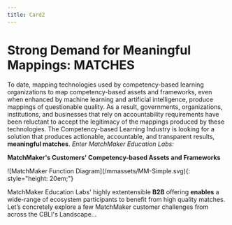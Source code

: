 ```yaml
---
title: Card2
---
```

# Strong Demand for Meaningful Mappings: MATCHES

To date, mapping technologies used by competency-based learning organizations to map competency-based assets and frameworks, even when enhanced by machine learning and artificial intelligence, produce mappings of questionable quality. As a result, governments, organizations, institutions, and businesses that rely on accountability requirements have been reluctant to accept the legitimacy of the mappings produced by these technologies. The Competency-based Learning Industry is looking for a solution that produces actionable, accountable, and  transparent results, **meaningful matches**. *Enter MatchMaker Education Labs:*

<p class="text-center"><strong>MatchMaker's Customers' Competency-based Assets and Frameworks</strong></p>
![MatchMaker Function Diagram](/mmassets/MM-Simple.svg){: style="height: 20em;"}

MatchMaker Education Labs' highly extentensible **B2B** offering **enables** a wide-range of ecosystem participants to benefit from high quality matches. Let’s concretely explore a few MatchMaker customer challenges from across the CBLI's Landscape…